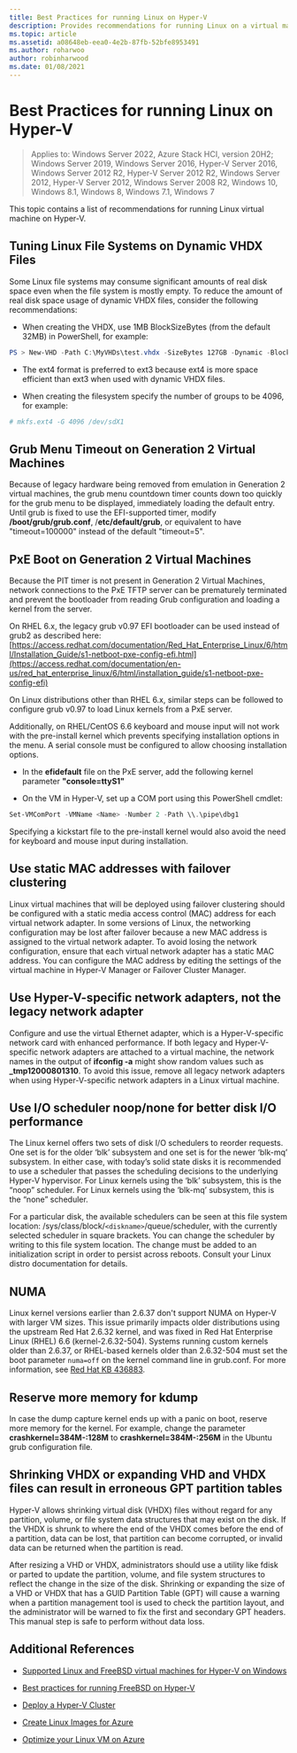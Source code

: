 ```yaml
---
title: Best Practices for running Linux on Hyper-V
description: Provides recommendations for running Linux on a virtual machine
ms.topic: article
ms.assetid: a08648eb-eea0-4e2b-87fb-52bfe8953491
ms.author: roharwoo
author: robinharwood
ms.date: 01/08/2021
---
```

# Best Practices for running Linux on Hyper-V

>Applies to: Windows Server 2022, Azure Stack HCI, version 20H2; Windows Server 2019, Windows Server 2016, Hyper-V Server 2016, Windows Server 2012 R2, Hyper-V Server 2012 R2, Windows Server 2012, Hyper-V Server 2012, Windows Server 2008 R2, Windows 10, Windows 8.1, Windows 8, Windows 7.1, Windows 7

This topic contains a list of recommendations for running Linux virtual machine on Hyper-V.

## Tuning Linux File Systems on Dynamic VHDX Files

Some Linux file systems may consume significant amounts of real disk space even when the file system is mostly empty. To reduce the amount of real disk space usage of dynamic VHDX files, consider the following recommendations:

* When creating the VHDX, use 1MB BlockSizeBytes (from the default 32MB) in PowerShell, for example:

```Powershell
PS > New-VHD -Path C:\MyVHDs\test.vhdx -SizeBytes 127GB -Dynamic -BlockSizeBytes 1MB
```

* The ext4 format is preferred to ext3 because ext4 is more space efficient than ext3 when used with dynamic VHDX files.

* When creating the filesystem specify the number of groups to be 4096, for example:

```bash
# mkfs.ext4 -G 4096 /dev/sdX1

```

## Grub Menu Timeout on Generation 2 Virtual Machines

Because of legacy hardware being removed from emulation in Generation 2 virtual machines, the grub menu countdown timer counts down too quickly for the grub menu to be displayed, immediately loading the default entry. Until grub is fixed to use the EFI-supported timer, modify **/boot/grub/grub.conf**, /**etc/default/grub**, or equivalent to have "timeout=100000" instead of the default "timeout=5".

## PxE Boot on Generation 2 Virtual Machines

Because the PIT timer is not present in Generation 2 Virtual Machines, network connections to the PxE TFTP server can be prematurely terminated and prevent the bootloader from reading Grub configuration and loading a kernel from the server.

On RHEL 6.x, the legacy grub v0.97 EFI bootloader can be used instead of grub2 as described here: [https://access.redhat.com/documentation/Red_Hat_Enterprise_Linux/6/html/Installation_Guide/s1-netboot-pxe-config-efi.html](https://access.redhat.com/documentation/en-us/red_hat_enterprise_linux/6/html/installation_guide/s1-netboot-pxe-config-efi)

On Linux distributions other than RHEL 6.x, similar steps can be followed to configure grub v0.97 to load Linux kernels from a PxE server.

Additionally, on RHEL/CentOS 6.6 keyboard and mouse input will not work with the pre-install kernel which prevents specifying installation options in the menu. A serial console must be configured to allow choosing installation options.

* In the **efidefault** file on the PxE server, add the following kernel parameter **"console=ttyS1"**

* On the VM in Hyper-V, set up a COM port using this PowerShell cmdlet:

```Powershell
Set-VMComPort -VMName <Name> -Number 2 -Path \\.\pipe\dbg1

```

Specifying a kickstart file to the pre-install kernel would also avoid the need for keyboard and mouse input during installation.

## Use static MAC addresses with failover clustering

Linux virtual machines that will be deployed using failover clustering should be configured with a static media access control (MAC) address for each virtual network adapter. In some versions of Linux, the networking configuration may be lost after failover because a new MAC address is assigned to the virtual network adapter. To avoid losing the network configuration, ensure that each virtual network adapter has a static MAC address. You can configure the MAC address by editing the settings of the virtual machine in Hyper-V Manager or Failover Cluster Manager.

## Use Hyper-V-specific network adapters, not the legacy network adapter

Configure and use the virtual Ethernet adapter, which is a Hyper-V-specific network card with enhanced performance. If both legacy and Hyper-V-specific network adapters are attached to a virtual machine, the network names in the output of **ifconfig -a** might show random values such as **_tmp12000801310**. To avoid this issue, remove all legacy network adapters when using Hyper-V-specific network adapters in a Linux virtual machine.

## Use I/O scheduler noop/none for better disk I/O performance

The Linux kernel offers two sets of disk I/O schedulers to reorder requests.  One set is for the older ‘blk’ subsystem and one set is for the newer ‘blk-mq’ subsystem. In either case, with today’s solid state disks it is recommended to use a scheduler that passes the scheduling decisions to the underlying Hyper-V hypervisor. For Linux kernels using the ‘blk’ subsystem, this is the “noop” scheduler. For Linux kernels using the ‘blk-mq’ subsystem, this is the “none” scheduler.

For a particular disk, the available schedulers can be seen at this file system location: /sys/class/block/`<diskname>`/queue/scheduler, with the currently selected scheduler in square brackets. You can change the scheduler by writing to this file system location. The change must be added to an initialization script in order to persist across reboots. Consult your Linux distro documentation for details.

## NUMA

Linux kernel versions earlier than 2.6.37 don't support NUMA on Hyper-V with larger VM sizes. This issue primarily impacts older distributions using the upstream Red Hat 2.6.32 kernel, and was fixed in Red Hat Enterprise Linux (RHEL) 6.6 (kernel-2.6.32-504). Systems running custom kernels older than 2.6.37, or RHEL-based kernels older than 2.6.32-504 must set the boot parameter `numa=off` on the kernel command line in grub.conf. For more information, see [Red Hat KB 436883](https://access.redhat.com/solutions/436883).

## Reserve more memory for kdump

In case the dump capture kernel ends up with a panic on boot, reserve more memory for the kernel. For example, change the parameter **crashkernel=384M-:128M** to **crashkernel=384M-:256M** in the Ubuntu grub configuration file.

## Shrinking VHDX or expanding VHD and VHDX files can result in erroneous GPT partition tables

Hyper-V allows shrinking virtual disk (VHDX) files without regard for any partition, volume, or file system data structures that may exist on the disk. If the VHDX is shrunk to where the end of the VHDX comes before the end of a partition, data can be lost, that partition can become corrupted, or invalid data can be returned when the partition is read.

After resizing a VHD or VHDX, administrators should use a utility like fdisk or parted to update the partition, volume, and file system structures to reflect the change in the size of the disk. Shrinking or expanding the size of a VHD or VHDX that has a GUID Partition Table (GPT) will cause a warning when a partition management tool is used to check the partition layout, and the administrator will be warned to fix the first and secondary GPT headers. This manual step is safe to perform without data loss.

## Additional References

* [Supported Linux and FreeBSD virtual machines for Hyper-V on Windows](Supported-Linux-and-FreeBSD-virtual-machines-for-Hyper-V-on-Windows.md)

* [Best practices for running FreeBSD on Hyper-V](Best-practices-for-running-FreeBSD-on-Hyper-V.md)

* [Deploy a Hyper-V Cluster](/previous-versions/windows/it-pro/windows-server-2012-R2-and-2012/jj863389(v=ws.11))

* [Create Linux Images for Azure](/azure/virtual-machines/linux/create-upload-generic)

* [Optimize your Linux VM on Azure](/azure/virtual-machines/linux/optimization)
